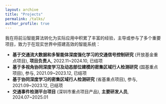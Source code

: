 ```yaml
---
layout: archive
title: "Projects"
permalink: /talks/
author_profile: true
---
```


我在将前沿智能算法转化为实际应用中积累了丰富的经验，主导或参与了多个重要项目，致力于在现实世界中搭建高效的智能系统：
- **基于交通流大数据和多智能体深度强化学习的交通信号控制研究** (开放基金重点项目), **项目负责人**, 2022.11~2024.10, 已结项
- **基于多视角协同深度学习及动态部位建模的密集区域行人检测研究** (国基重点项目), 参与, 2021.09~2023.12, 已结项
- **基于协同深度学习的密集区域行人检测研究** (省基重点项目), 参与, 2021.09~2023.12, 已结项
- **交通事件检测平台项目** (深圳市重点项目产品), **主要研发人员**, 2024.07~2025.01
